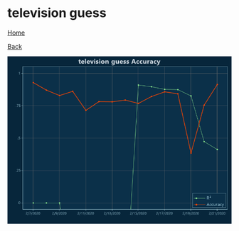 # television guess

[Home](../index.md)

[Back](television.md)

![guess R²](../images/television_guess_Accuracy.png "guess R²")


